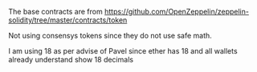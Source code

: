 The base contracts are from 
https://github.com/OpenZeppelin/zeppelin-solidity/tree/master/contracts/token

Not using consensys tokens since they do not use safe math.

I am using 18 as per advise of Pavel since ether has 18 and all wallets already understand show 18 decimals